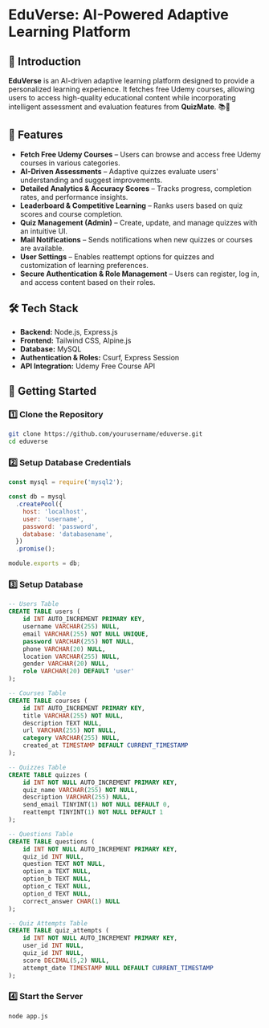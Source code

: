 # EduVerse: AI-Powered Adaptive Learning Platform  

## 🚀 Introduction  
**EduVerse** is an AI-driven adaptive learning platform designed to provide a personalized learning experience. It fetches free Udemy courses, allowing users to access high-quality educational content while incorporating intelligent assessment and evaluation features from **QuizMate**. 📚🚀  

## 🎯 Features  
- **Fetch Free Udemy Courses** – Users can browse and access free Udemy courses in various categories.  
- **AI-Driven Assessments** – Adaptive quizzes evaluate users' understanding and suggest improvements.  
- **Detailed Analytics & Accuracy Scores** – Tracks progress, completion rates, and performance insights.  
- **Leaderboard & Competitive Learning** – Ranks users based on quiz scores and course completion.  
- **Quiz Management (Admin)** – Create, update, and manage quizzes with an intuitive UI.  
- **Mail Notifications** – Sends notifications when new quizzes or courses are available.  
- **User Settings** – Enables reattempt options for quizzes and customization of learning preferences.  
- **Secure Authentication & Role Management** – Users can register, log in, and access content based on their roles.  

## 🛠️ Tech Stack  
- **Backend:** Node.js, Express.js  
- **Frontend:** Tailwind CSS, Alpine.js  
- **Database:** MySQL  
- **Authentication & Roles:** Csurf, Express Session  
- **API Integration:** Udemy Free Course API  

## 🚀 Getting Started  

### 1️⃣ Clone the Repository  
```sh  
git clone https://github.com/yourusername/eduverse.git  
cd eduverse  
```

### 2️⃣ Setup Database Credentials  
```js  
const mysql = require('mysql2');  

const db = mysql  
  .createPool({  
    host: 'localhost',  
    user: 'username',  
    password: 'password',  
    database: 'databasename',  
  })  
  .promise();  

module.exports = db;  
```

### 3️⃣ Setup Database  
```sql  
-- Users Table  
CREATE TABLE users (  
    id INT AUTO_INCREMENT PRIMARY KEY,  
    username VARCHAR(255) NULL,  
    email VARCHAR(255) NOT NULL UNIQUE,  
    password VARCHAR(255) NOT NULL,  
    phone VARCHAR(20) NULL,  
    location VARCHAR(255) NULL,  
    gender VARCHAR(20) NULL,  
    role VARCHAR(20) DEFAULT 'user'  
);

-- Courses Table  
CREATE TABLE courses (  
    id INT AUTO_INCREMENT PRIMARY KEY,  
    title VARCHAR(255) NOT NULL,  
    description TEXT NULL,  
    url VARCHAR(255) NOT NULL,  
    category VARCHAR(255) NULL,  
    created_at TIMESTAMP DEFAULT CURRENT_TIMESTAMP  
);

-- Quizzes Table  
CREATE TABLE quizzes (  
    id INT NOT NULL AUTO_INCREMENT PRIMARY KEY,  
    quiz_name VARCHAR(255) NOT NULL,  
    description VARCHAR(255) NULL,  
    send_email TINYINT(1) NOT NULL DEFAULT 0,  
    reattempt TINYINT(1) NOT NULL DEFAULT 1  
);

-- Questions Table  
CREATE TABLE questions (  
    id INT NOT NULL AUTO_INCREMENT PRIMARY KEY,  
    quiz_id INT NULL,  
    question TEXT NOT NULL,  
    option_a TEXT NULL,  
    option_b TEXT NULL,  
    option_c TEXT NULL,  
    option_d TEXT NULL,  
    correct_answer CHAR(1) NULL  
);

-- Quiz Attempts Table  
CREATE TABLE quiz_attempts (  
    id INT NOT NULL AUTO_INCREMENT PRIMARY KEY,  
    user_id INT NULL,  
    quiz_id INT NULL,  
    score DECIMAL(5,2) NULL,  
    attempt_date TIMESTAMP NULL DEFAULT CURRENT_TIMESTAMP  
);
```

### 4️⃣ Start the Server  
```sh  
node app.js  
```